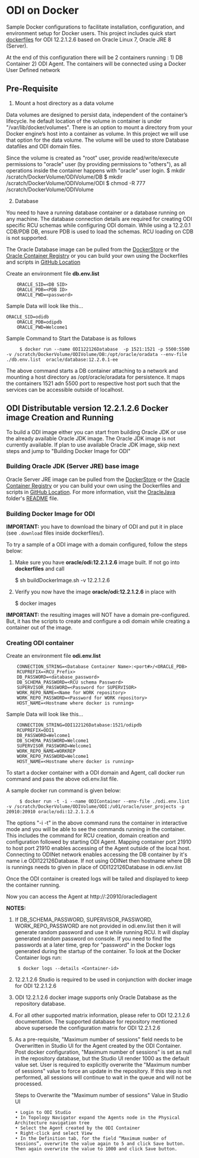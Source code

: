 ODI on Docker
=============
Sample Docker configurations to facilitate installation, configuration, and environment setup for Docker users. This project includes quick start [dockerfiles](dockerfiles/) for ODI 12.2.1.2.6 based on Oracle Linux 7, Oracle JRE 8 (Server).

At the end of this configuration there will be 2 containers running : 1) DB Container 2) ODI Agent.
The containers will be connected using a Docker User Defined network 

## Pre-Requisite

1. Mount a host directory as a data volume

Data volumes are designed to persist data, independent of the container’s lifecycle. he default location of the volume in container is under "/var/lib/docker/volumes".
There is an option to mount a directory from your Docker engine’s host into a container as volume. In this project we will use that option for the data volume. 
The volume will be used to store Database datafiles and ODI domain files.

Since the volume is created as "root" user, provide read/write/execute permissions to "oracle" user (by providing permissions to "others"), as all operations inside the container happens with "oracle" user login.
       $ mkdir /scratch/DockerVolume/ODIVolume/DB
       $ mkdir /scratch/DockerVolume/ODIVolume/ODI
       $ chmod -R 777 /scratch/DockerVolume/ODIVolume

2. Database

You need to have a running database container or a database running on any machine. 
The database connection details are required for creating ODI specific RCU schemas while configuring ODI domain. 
While using a 12.2.0.1 CDB/PDB DB, ensure PDB is used to load the schemas. RCU loading on CDB is not supported.

The Oracle Database image can be pulled from the [DockerStore](https://store.docker.com/images/oracle-database-enterprise-edition) or the [Oracle Container Registry](https://container-registry.oracle.com) or you can build your own using the Dockerfiles and scripts in [GitHub Location](https://github.com/oracle/docker-images/tree/master/OracleDatabase/dockerfiles/12.2.0.1)

Create an environment file **db.env.list**

        ORACLE_SID=<DB SID>
        ORACLE_PDB=<PDB ID>
        ORACLE_PWD=<password>
        
Sample Data will look like this...

	ORACLE_SID=odidb
        ORACLE_PDB=odipdb
        ORACLE_PWD=Welcome1
        
Sample Command to Start the Database is as follows

         $ docker run --name ODI122126Database  -p 1521:1521 -p 5500:5500 -v /scratch/DockerVolume/ODIVolume/DB:/opt/oracle/oradata --env-file ./db.env.list  oracle/database:12.2.0.1-ee

The above command starts a DB container attaching to a network and mounting a host directory as /opt/oracle/oradata for persistence. 
It maps the containers 1521 adn 5500 port to respective host port such that the services can be accessible outside of localhost.

## ODI Distributable version 12.2.1.2.6 Docker image Creation and Running

To build a ODI image either you can start from building Oracle JDK or use the already available Oracle JDK image.
The Oracle JDK  image is not currently available.
If plan to use available Oracle JDK image, skip next steps and jump to "Building Docker Image for ODI"

### Building Oracle JDK (Server JRE) base image

Oracle Server JRE image can be pulled from the [DockerStore](https://store.docker.com/images/oracle-serverjre-8) or the [Oracle Container Registry](https://container-registry.oracle.com) or you can build your own using the Dockerfiles and scripts in [GitHub Location](https://github.com/oracle/docker-images/tree/master/OracleJava/java-8). For more information, visit the [OracleJava](../OracleJava) folder's [README](../OracleJava/README.md) file.

### Building Docker Image for ODI

**IMPORTANT:** you have to download the binary of ODI and put it in place (see `.download` files inside dockerfiles/<version>).


To try a sample of a ODI image with a domain configured, follow the steps below:

  1. Make sure you have **oracle/odi:12.2.1.2.6** image built. If not go into **dockerfiles** and call 

        $ sh buildDockerImage.sh -v 12.2.1.2.6

  2. Verify you now have the image **oracle/odi:12.2.1.2.6** in place with 

        $ docker images

**IMPORTANT:** the resulting images will NOT have a domain pre-configured. But, it has the scripts to create and configure a odi domain while creating a container out of the image.


### Creating ODI container

Create an environment file **odi.env.list**

        CONNECTION_STRING=<Database Container Name>:<port#>/<ORACLE_PDB>
        RCUPREFIX=<RCU_Prefix>
        DB_PASSWORD=<database_password>
        DB_SCHEMA_PASSWORD=<RCU schema Password>
        SUPERVISOR_PASSWORD=<Password for SUPERVISOR>
        WORK_REPO_NAME=<Name for WORK repository>
        WORK_REPO_PASSWORD=<Password for WORK repository>
        HOST_NAME=<Hostname where docker is running>
        
        
Sample Data will look like this...

        CONNECTION_STRING=ODI122126Database:1521/odipdb
        RCUPREFIX=ODI1
        DB_PASSWORD=Welcome1
        DB_SCHEMA_PASSWORD=Welcome1
        SUPERVISOR_PASSWORD=Welcome1
        WORK_REPO_NAME=WORKREP
        WORK_REPO_PASSWORD=Welcome1
        HOST_NAME=<Hostname where docker is running>

To start a docker container with a ODI domain and Agent, call docker run command and pass the above odi.env.list file.

A sample docker run command is given below:

         $ docker run -t -i --name ODIContainer --env-file ./odi.env.list -v /scratch/DockerVolume/ODIVolume/ODI:/u01/oracle/user_projects -p 20910:20910 oracle/odi:12.2.1.2.6

The options "-i -t" in the above command runs the container in interactive mode and you will be able to see the commands running in the container. 
This includes the command for RCU creation, domain creation and configuration followed by starting ODI Agent. 
Mapping container port 21910 to host port 21910 enables accessing of the Agent outside of the local host.
Connecting to ODINet network enables accessing the DB container by it's name i.e ODI122126Database. If not using ODINet then hostname where DB is runnings needs to given in place of ODI122126Database in odi.env.list

Once the ODI container is created logs will be tailed and displayed to keep the container running.

Now you can access the Agent at http://<host name>:20910/oraclediagent 
         
**NOTES:** 

1) If DB_SCHEMA_PASSWORD, SUPERVISOR_PASSWORD, WORK_REPO_PASSWORD are not provided in odi.env.list then it will generate random password and use it while running RCU. It will display generated random password on console. If you need to find the passwords at a later time, grep for "password" in the Docker logs generated during the startup of the  container.  To look at the Docker Container logs run:

        $ docker logs --details <Container-id>


2) 12.2.1.2.6 Studio is required to be used in conjunction with docker image for ODI 12.2.1.2.6

3) ODI 12.2.1.2.6 docker image supports only Oracle Database as the repository database. 

4) For all other supported matrix information, please refer to ODI 12.2.1.2.6 documentation. The supported database for repository mentioned above supersede the configuration matrix for ODI 12.2.1.2.6

5) As a pre-requisite, "Maximum number of sessions" field needs to be Overwritten in Studio UI for the Agent created by the ODI Container. Post docker configuration, "Maximum number of sessions" is set as null in the repository database, but the Studio UI  render 1000 as the default value set. User is required  to explicitly overwrite the "Maximum number of sessions"  value to force an update in the repository. If this step is not performed, all sessions will continue to wait in the queue and will not be processed.

     Steps to Overwrite the "Maximum number of sessions"  Value in Studio UI

       • Login to ODI Studio
       • In Topology Navigator expand the Agents node in the Physical Architecture navigation tree
       • Select the Agent created by the ODI Container
       • Right-click and select View
       • In the Definition tab, for the field “Maximum number of sessions”, overwrite the value again to 5 and click Save button. Then again overwrite the value to 1000 and click Save button.



